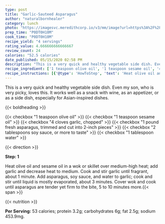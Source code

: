 ```yaml
---
type: post
title: "Garlic-Sauteed Asparagus"
author: "naturalbornhealer"
category: lunch
photo: "https://imagesvc.meredithcorp.io/v3/mm/image?url=https%3A%2F%2Fimages.media-allrecipes.com%2Fuserphotos%2F1122491.jpg"
prep_time: "P0DT0H10M"
cook_time: "P0DT0H10M"
recipe_yield: "4 servings"
rating_value: 4.666666666666667
review_count: 24
calories: "52.5 calories"
date_published: 05/15/2020 02:58 PM
description: "This is a very quick and healthy vegetable side dish. Even my son, who is very picky, loves this. It works well as a snack with wine, as an appetizer, or as a side dish, especially for Asian-inspired dishes."
recipe_ingredient: ['1 teaspoon olive oil', '1 teaspoon sesame oil', '4 cloves garlic, chopped', '1 pound fresh asparagus, trimmed and cut into 2-inch pieces', '2 tablespoons soy sauce, or more to taste', '1 tablespoon water']
recipe_instructions: [{'@type': 'HowToStep', 'text': 'Heat olive oil and sesame oil in a wok or skillet over medium-high heat; add garlic and decrease heat to medium. Cook and stir garlic until fragrant, about 1 minute. Add asparagus, soy sauce, and water to garlic; cook and stir until liquid is mostly evaporated, about 3 minutes. Cover wok and cook until asparagus are tender yet firm to the bite, 5 to 10 minutes more.\n'}]
---
```


This is a very quick and healthy vegetable side dish. Even my son, who is very picky, loves this. It works well as a snack with wine, as an appetizer, or as a side dish, especially for Asian-inspired dishes. 

{{< boldheading >}}

{{< checkbox "1 teaspoon olive oil" >}}
{{< checkbox "1 teaspoon sesame oil" >}}
{{< checkbox "4 cloves garlic, chopped" >}}
{{< checkbox "1 pound fresh asparagus, trimmed and cut into 2-inch pieces" >}}
{{< checkbox "2 tablespoons soy sauce, or more to taste" >}}
{{< checkbox "1 tablespoon water" >}}


{{< direction >}}

**Step: 1**

Heat olive oil and sesame oil in a wok or skillet over medium-high heat; add garlic and decrease heat to medium. Cook and stir garlic until fragrant, about 1 minute. Add asparagus, soy sauce, and water to garlic; cook and stir until liquid is mostly evaporated, about 3 minutes. Cover wok and cook until asparagus are tender yet firm to the bite, 5 to 10 minutes more.{{< span >}}

{{< nutrition >}}

**Per Serving:** 53 calories; protein 3.2g; carbohydrates 6g; fat 2.5g; sodium 453.9mg.